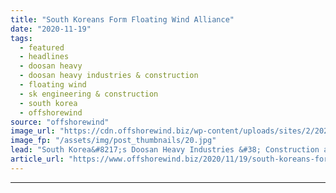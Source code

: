 ```yaml
---
title: "South Koreans Form Floating Wind Alliance"
date: "2020-11-19"
tags: 
  - featured
  - headlines
  - doosan heavy
  - doosan heavy industries & construction
  - floating wind
  - sk engineering & construction
  - south korea
  - offshorewind
source: "offshorewind"
image_url: "https://cdn.offshorewind.biz/wp-content/uploads/sites/2/2020/11/19091919/South-Koreans-Form-Floating-Wind-Alliance.jpg"
image_fp: "/assets/img/post_thumbnails/20.jpg"
lead: "South Korea&#8217;s Doosan Heavy Industries &#38; Construction and SK Engineering &#38; Construction have signed"
article_url: "https://www.offshorewind.biz/2020/11/19/south-koreans-form-floating-wind-alliance/"
---
```


---
